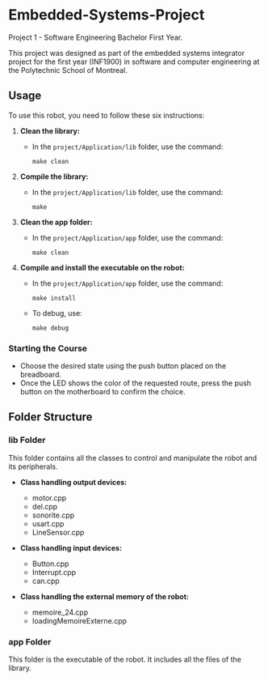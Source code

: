 # Embedded-Systems-Project
Project 1 -  Software Engineering Bachelor First Year.


This project was designed as part of the embedded systems integrator project for the first year (INF1900) in software and computer engineering at the Polytechnic School of Montreal.

## Usage

To use this robot, you need to follow these six instructions:

1. **Clean the library:** 
   - In the `project/Application/lib` folder, use the command:
     ```
     make clean
     ```

2. **Compile the library:** 
   - In the `project/Application/lib` folder, use the command:
     ```
     make
     ```

3. **Clean the app folder:** 
   - In the `project/Application/app` folder, use the command:
     ```
     make clean
     ```

4. **Compile and install the executable on the robot:** 
   - In the `project/Application/app` folder, use the command:
     ```
     make install
     ```
   - To debug, use:
     ```
     make debug
     ```

### Starting the Course

- Choose the desired state using the push button placed on the breadboard.
- Once the LED shows the color of the requested route, press the push button on the motherboard to confirm the choice.

## Folder Structure

### lib Folder

This folder contains all the classes to control and manipulate the robot and its peripherals. 

- **Class handling output devices:**
  - motor.cpp
  - del.cpp
  - sonorite.cpp
  - usart.cpp
  - LineSensor.cpp

- **Class handling input devices:**
  - Button.cpp
  - Interrupt.cpp
  - can.cpp

- **Class handling the external memory of the robot:**
  - memoire_24.cpp
  - loadingMemoireExterne.cpp

### app Folder

This folder is the executable of the robot. It includes all the files of the library.
